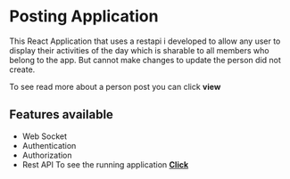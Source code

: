 # Posting Application

This React Application that uses a restapi i developed to allow any user to display their activities of the day which is sharable to all members who belong to the app. But cannot make changes to update the person did not create.

To see read more about a person post you can click **view** 
## Features available 
* Web Socket 
* Authentication
* Authorization
* Rest API
To see the running application [**Click**](https://uzezijephter-restapi-frontend.herokuapp.com "Posting Application")